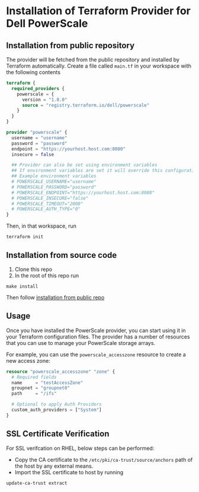 <!--
Copyright (c) 2023-2025 Dell Inc., or its subsidiaries. All Rights Reserved.

Licensed under the Mozilla Public License Version 2.0 (the "License");
you may not use this file except in compliance with the License.
You may obtain a copy of the License at

    http://mozilla.org/MPL/2.0/


Unless required by applicable law or agreed to in writing, software
distributed under the License is distributed on an "AS IS" BASIS,
WITHOUT WARRANTIES OR CONDITIONS OF ANY KIND, either express or implied.
See the License for the specific language governing permissions and
limitations under the License.
-->

# Installation of Terraform Provider for Dell PowerScale

## Installation from public repository

The provider will be fetched from the public repository and installed by Terraform automatically.
Create a file called `main.tf` in your workspace with the following contents

```tf
terraform {
  required_providers {
    powerscale = { 
      version = "1.8.0"
      source = "registry.terraform.io/dell/powerscale"
    }
  }
}

provider "powerscale" {
  username = "username"
  password = "password"
  endpoint = "https://yourhost.host.com:8080"
  insecure = false

  ## Provider can also be set using environment variables
  ## If environment variables are set it will override this configuration
  ## Example environment variables
  # POWERSCALE_USERNAME="username"
  # POWERSCALE_PASSWORD="password"
  # POWERSCALE_ENDPOINT="https://yourhost.host.com:8080"
  # POWERSCALE_INSECURE="false"
  # POWERSCALE_TIMEOUT="2000"
  # POWERSCALE_AUTH_TYPE="0"
}
```
Then, in that workspace, run
```
terraform init
``` 

## Installation from source code

1. Clone this repo
2. In the root of this repo run
```
make install
```
Then follow [installation from public repo](#installation-from-public-repository)

## Usage
Once you have installed the PowerScale provider, you can start using it in your Terraform configuration files. The provider has a number of resources that you can use to manage your PowerScale storage arrays.

For example, you can use the `powerscale_accesszone` resource to create a new access zone:
```terraform
resource "powerscale_accesszone" "zone" {
  # Required fields
  name     = "testAccessZone"
  groupnet = "groupnet0"
  path     = "/ifs"

  # Optional to apply Auth Providers
  custom_auth_providers = ["System"]
}
```

## SSL Certificate Verification

For SSL verifcation on RHEL, below steps can be performed:
 * Copy the CA certificate to the `/etc/pki/ca-trust/source/anchors` path of the host by any external means.
 * Import the SSL certificate to host by running
```
update-ca-trust extract
```
